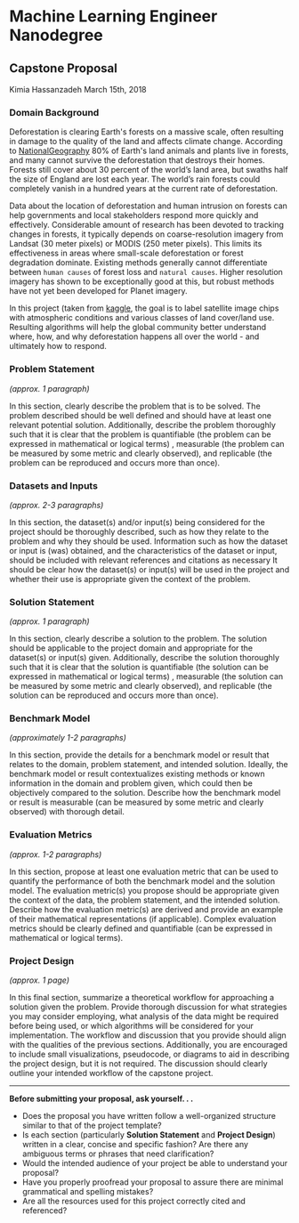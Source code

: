 # Machine Learning Engineer Nanodegree
## Capstone Proposal
Kimia Hassanzadeh 
March 15th, 2018

### Domain Background

Deforestation is clearing Earth's forests on a massive scale, often resulting in damage to the quality of the land and affects climate change. According to [NationalGeography](https://www.nationalgeographic.com/environment/global-warming/deforestation/) 80% of Earth's land animals and plants live in forests, and many cannot survive the deforestation that destroys their homes. Forests still cover about 30 percent of the world’s land area, but swaths half the size of England are lost each year. The world’s rain forests could completely vanish in a hundred years at the current rate of deforestation.

Data about the location of deforestation and human intrusion on forests can help governments and local stakeholders respond more quickly and effectively. Considerable amount of research has been devoted to tracking changes in forests, it typically depends on coarse-resolution imagery from Landsat (30 meter pixels) or MODIS (250 meter pixels). This limits its effectiveness in areas where small-scale deforestation or forest degradation dominate. Existing methods generally cannot differentiate between `human causes` of forest loss and `natural causes`. Higher resolution imagery has shown to be exceptionally good at this, but robust methods have not yet been developed for Planet imagery.

In this project (taken from [kaggle](https://www.kaggle.com/c/planet-understanding-the-amazon-from-space), the goal is to label satellite image chips with atmospheric conditions and various classes of land cover/land use. Resulting algorithms will help the global community better understand where, how, and why deforestation happens all over the world - and ultimately how to respond.

### Problem Statement
_(approx. 1 paragraph)_

In this section, clearly describe the problem that is to be solved. The problem described should be well defined and should have at least one relevant potential solution. Additionally, describe the problem thoroughly such that it is clear that the problem is quantifiable (the problem can be expressed in mathematical or logical terms) , measurable (the problem can be measured by some metric and clearly observed), and replicable (the problem can be reproduced and occurs more than once).

### Datasets and Inputs
_(approx. 2-3 paragraphs)_

In this section, the dataset(s) and/or input(s) being considered for the project should be thoroughly described, such as how they relate to the problem and why they should be used. Information such as how the dataset or input is (was) obtained, and the characteristics of the dataset or input, should be included with relevant references and citations as necessary It should be clear how the dataset(s) or input(s) will be used in the project and whether their use is appropriate given the context of the problem.

### Solution Statement
_(approx. 1 paragraph)_

In this section, clearly describe a solution to the problem. The solution should be applicable to the project domain and appropriate for the dataset(s) or input(s) given. Additionally, describe the solution thoroughly such that it is clear that the solution is quantifiable (the solution can be expressed in mathematical or logical terms) , measurable (the solution can be measured by some metric and clearly observed), and replicable (the solution can be reproduced and occurs more than once).

### Benchmark Model
_(approximately 1-2 paragraphs)_

In this section, provide the details for a benchmark model or result that relates to the domain, problem statement, and intended solution. Ideally, the benchmark model or result contextualizes existing methods or known information in the domain and problem given, which could then be objectively compared to the solution. Describe how the benchmark model or result is measurable (can be measured by some metric and clearly observed) with thorough detail.

### Evaluation Metrics
_(approx. 1-2 paragraphs)_

In this section, propose at least one evaluation metric that can be used to quantify the performance of both the benchmark model and the solution model. The evaluation metric(s) you propose should be appropriate given the context of the data, the problem statement, and the intended solution. Describe how the evaluation metric(s) are derived and provide an example of their mathematical representations (if applicable). Complex evaluation metrics should be clearly defined and quantifiable (can be expressed in mathematical or logical terms).

### Project Design
_(approx. 1 page)_

In this final section, summarize a theoretical workflow for approaching a solution given the problem. Provide thorough discussion for what strategies you may consider employing, what analysis of the data might be required before being used, or which algorithms will be considered for your implementation. The workflow and discussion that you provide should align with the qualities of the previous sections. Additionally, you are encouraged to include small visualizations, pseudocode, or diagrams to aid in describing the project design, but it is not required. The discussion should clearly outline your intended workflow of the capstone project.

-----------

**Before submitting your proposal, ask yourself. . .**

- Does the proposal you have written follow a well-organized structure similar to that of the project template?
- Is each section (particularly **Solution Statement** and **Project Design**) written in a clear, concise and specific fashion? Are there any ambiguous terms or phrases that need clarification?
- Would the intended audience of your project be able to understand your proposal?
- Have you properly proofread your proposal to assure there are minimal grammatical and spelling mistakes?
- Are all the resources used for this project correctly cited and referenced?
